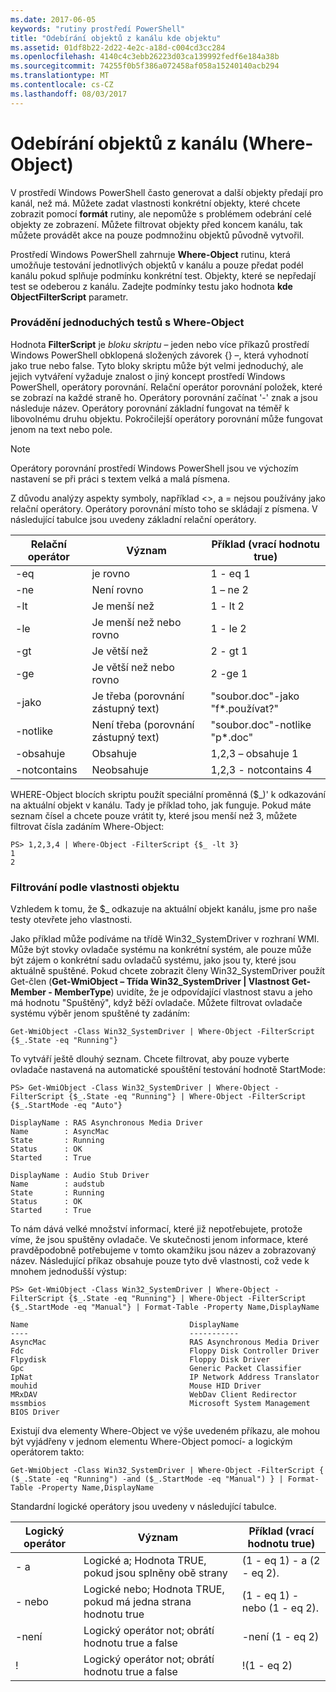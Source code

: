 ```yaml
---
ms.date: 2017-06-05
keywords: "rutiny prostředí PowerShell"
title: "Odebírání objektů z kanálu kde objektu"
ms.assetid: 01df8b22-2d22-4e2c-a18d-c004cd3cc284
ms.openlocfilehash: 4140c4c3ebb26223d03ca139992fedf6e184a38b
ms.sourcegitcommit: 74255f0b5f386a072458af058a15240140acb294
ms.translationtype: MT
ms.contentlocale: cs-CZ
ms.lasthandoff: 08/03/2017
---
```

# <a name="removing-objects-from-the-pipeline-where-object"></a>Odebírání objektů z kanálu (Where-Object)
V prostředí Windows PowerShell často generovat a další objekty předají pro kanál, než má. Můžete zadat vlastnosti konkrétní objekty, které chcete zobrazit pomocí **formát** rutiny, ale nepomůže s problémem odebrání celé objekty ze zobrazení. Můžete filtrovat objekty před koncem kanálu, tak můžete provádět akce na pouze podmnožinu objektů původně vytvořil.

Prostředí Windows PowerShell zahrnuje **Where-Object** rutinu, která umožňuje testování jednotlivých objektů v kanálu a pouze předat podél kanálu pokud splňuje podmínku konkrétní test. Objekty, které se nepředají test se odeberou z kanálu. Zadejte podmínky testu jako hodnota **kde ObjectFilterScript** parametr.

### <a name="performing-simple-tests-with-where-object"></a>Provádění jednoduchých testů s Where-Object
Hodnota **FilterScript** je *bloku skriptu* – jeden nebo více příkazů prostředí Windows PowerShell obklopená složených závorek {} –, která vyhodnotí jako true nebo false. Tyto bloky skriptu může být velmi jednoduchý, ale jejich vytváření vyžaduje znalost o jiný koncept prostředí Windows PowerShell, operátory porovnání. Relační operátor porovnání položek, které se zobrazí na každé straně ho. Operátory porovnání začínat '-' znak a jsou následuje název. Operátory porovnání základní fungovat na téměř k libovolnému druhu objektu. Pokročilejší operátory porovnání může fungovat jenom na text nebo pole.

> [!NOTE]
> Operátory porovnání prostředí Windows PowerShell jsou ve výchozím nastavení se při práci s textem velká a malá písmena.

Z důvodu analýzy aspekty symboly, například <>, a = nejsou používány jako relační operátory. Operátory porovnání místo toho se skládají z písmena. V následující tabulce jsou uvedeny základní relační operátory.

|Relační operátor|Význam|Příklad (vrací hodnotu true)|
|-----------------------|-----------|--------------------------|
|-eq|je rovno|1 - eq 1|
|-ne|Není rovno|1 – ne 2|
|-lt|Je menší než|1 - lt 2|
|-le|Je menší než nebo rovno|1 - le 2|
|-gt|Je větší než|2 - gt 1|
|-ge|Je větší než nebo rovno|2 -ge 1|
|-jako|Je třeba (porovnání zástupný text)|"soubor.doc"-jako "f\*.používat?"|
|-notlike|Není třeba (porovnání zástupný text)|"soubor.doc"-notlike "p\*.doc"|
|-obsahuje|Obsahuje|1,2,3 – obsahuje 1|
|-notcontains|Neobsahuje|1,2,3 - notcontains 4|

WHERE-Object blocích skriptu použít speciální proměnná ($_)' k odkazování na aktuální objekt v kanálu. Tady je příklad toho, jak funguje. Pokud máte seznam čísel a chcete pouze vrátit ty, které jsou menší než 3, můžete filtrovat čísla zadáním Where-Object:

```
PS> 1,2,3,4 | Where-Object -FilterScript {$_ -lt 3}
1
2
```

### <a name="filtering-based-on-object-properties"></a>Filtrování podle vlastnosti objektu
Vzhledem k tomu, že $_ odkazuje na aktuální objekt kanálu, jsme pro naše testy otevřete jeho vlastnosti.

Jako příklad může podíváme na třídě Win32_SystemDriver v rozhraní WMI. Může být stovky ovladače systému na konkrétní systém, ale pouze může být zájem o konkrétní sadu ovladačů systému, jako jsou ty, které jsou aktuálně spuštěné. Pokud chcete zobrazit členy Win32_SystemDriver použít Get-člen (**Get-WmiObject – Třída Win32_SystemDriver | Vlastnost Get-Member - MemberType**) uvidíte, že je odpovídající vlastnost stavu a jeho má hodnotu "Spuštěný", když běží ovladače. Můžete filtrovat ovladače systému výběr jenom spuštěné ty zadáním:

```
Get-WmiObject -Class Win32_SystemDriver | Where-Object -FilterScript {$_.State -eq "Running"}
```

To vytváří ještě dlouhý seznam. Chcete filtrovat, aby pouze vyberte ovladače nastavená na automatické spouštění testování hodnotě StartMode:

```
PS> Get-WmiObject -Class Win32_SystemDriver | Where-Object -FilterScript {$_.State -eq "Running"} | Where-Object -FilterScript {$_.StartMode -eq "Auto"}

DisplayName : RAS Asynchronous Media Driver
Name        : AsyncMac
State       : Running
Status      : OK
Started     : True

DisplayName : Audio Stub Driver
Name        : audstub
State       : Running
Status      : OK
Started     : True
```

To nám dává velké množství informací, které již nepotřebujete, protože víme, že jsou spuštěny ovladače. Ve skutečnosti jenom informace, které pravděpodobně potřebujeme v tomto okamžiku jsou název a zobrazovaný název. Následující příkaz obsahuje pouze tyto dvě vlastnosti, což vede k mnohem jednodušší výstup:

```
PS> Get-WmiObject -Class Win32_SystemDriver | Where-Object -FilterScript {$_.State -eq "Running"} | Where-Object -FilterScript {$_.StartMode -eq "Manual"} | Format-Table -Property Name,DisplayName

Name                                    DisplayName
----                                    -----------
AsyncMac                                RAS Asynchronous Media Driver
Fdc                                     Floppy Disk Controller Driver
Flpydisk                                Floppy Disk Driver
Gpc                                     Generic Packet Classifier
IpNat                                   IP Network Address Translator
mouhid                                  Mouse HID Driver
MRxDAV                                  WebDav Client Redirector
mssmbios                                Microsoft System Management BIOS Driver
```

Existují dva elementy Where-Object ve výše uvedeném příkazu, ale mohou být vyjádřeny v jednom elementu Where-Object pomocí- a logickým operátorem takto:

```
Get-WmiObject -Class Win32_SystemDriver | Where-Object -FilterScript { ($_.State -eq "Running") -and ($_.StartMode -eq "Manual") } | Format-Table -Property Name,DisplayName
```

Standardní logické operátory jsou uvedeny v následující tabulce.

|Logický operátor|Význam|Příklad (vrací hodnotu true)|
|--------------------|-----------|--------------------------|
|- a|Logické a; Hodnota TRUE, pokud jsou splněny obě strany|(1 - eq 1) - a (2 - eq 2).|
|- nebo|Logické nebo; Hodnota TRUE, pokud má jedna strana hodnotu true|(1 - eq 1) - nebo (1 - eq 2).|
|-není|Logický operátor not; obrátí hodnotu true a false|-není (1 - eq 2)|
|\!|Logický operátor not; obrátí hodnotu true a false|\!(1 - eq 2)|

